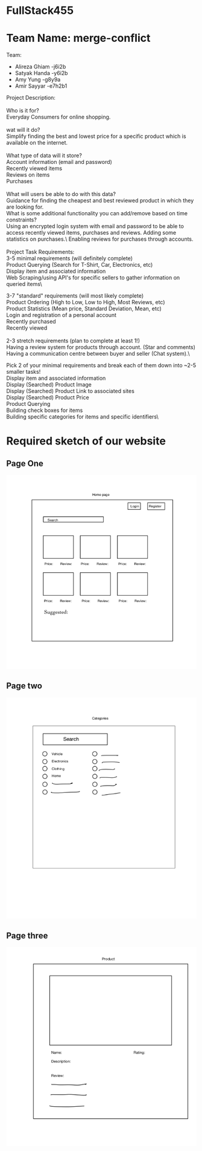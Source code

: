 # FullStack455


# Team Name: merge-conflict

Team: 
- Alireza Ghiam -j6i2b
- Satyak Handa -y6i2b
- Amy Yung -g8y9a 
- Amir Sayyar -e7h2b1

Project Description: \
\
Who is it for?\
Everyday Consumers for online shopping.\
\
wat will it do?\
Simplify finding the best and lowest price for a specific product which is available on the internet.\
\
What type of data will it store?\
Account information (email and password)\
Recently viewed items\
Reviews on items\
Purchases\
\
What will users be able to do with this data?\
Guidance for finding the cheapest and best reviewed product in which they are looking for.\
What is some additional functionality you can add/remove based on time constraints?\
Using an encrypted login system with email and password to be able to access recently viewed items, purchases and reviews. Adding some statistics on purchases.\ Enabling reviews for purchases through accounts.\
\
Project Task Requirements:\
3-5 minimal requirements (will definitely complete)\
Product Querying (Search for T-Shirt, Car, Electronics, etc)\
Display item and associated information\
Web Scraping/using API's for specific sellers to gather information on queried items\

3-7 "standard" requirements (will most likely complete)\
Product Ordering (High to Low, Low to High, Most Reviews, etc)\
Product Statistics (Mean price, Standard Deviation, Mean, etc)\
Login and registration of a personal account\
Recently purchased\
Recently viewed\
\
2-3 stretch requirements (plan to complete at least 1!)\
Having a review system for products through account. (Star and comments)\
Having a communication centre between buyer and seller (Chat system).\

Pick 2 of your minimal requirements and break each of them down into ~2-5 smaller tasks!\
Display item and associated information\
Display (Searched) Product Image\
Display (Searched)  Product Link to associated sites\
Display  (Searched) Product Price\
Product Querying\
Building check boxes for items\
Building specific categories for items and specific identifiers\



# Required sketch of our website


## Page One
![alt text](./firstPage.png)

## Page two 

![alt text](./secondPage.png)

## Page three
![alt text](./thirdpage.png)





